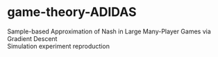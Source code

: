 # game-theory-ADIDAS
Sample-based Approximation of Nash in Large Many-Player Games via Gradient Descent  
Simulation experiment reproduction
